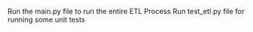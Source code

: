 Run the main.py file to run the entire ETL Process
Run test_etl.py file for running some unit tests
